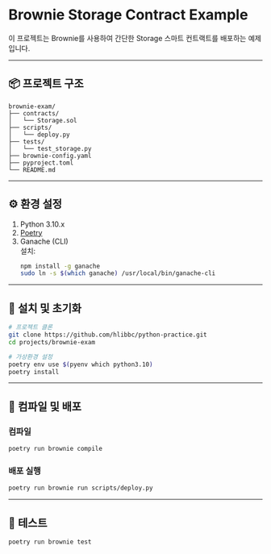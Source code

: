 # Brownie Storage Contract Example

이 프로젝트는 Brownie를 사용하여 간단한 Storage 스마트 컨트랙트를 배포하는 예제입니다.

---

## 📦 프로젝트 구조

```
brownie-exam/
├── contracts/
│   └── Storage.sol
├── scripts/
│   └── deploy.py
├── tests/
│   └── test_storage.py
├── brownie-config.yaml
├── pyproject.toml
└── README.md
```

---

## ⚙️ 환경 설정

1. Python 3.10.x
2. [Poetry](https://python-poetry.org/docs/)
3. Ganache (CLI)  
   설치:
   ```bash
   npm install -g ganache
   sudo ln -s $(which ganache) /usr/local/bin/ganache-cli
   ```

---

## 🚀 설치 및 초기화

```bash
# 프로젝트 클론
git clone https://github.com/hlibbc/python-practice.git
cd projects/brownie-exam

# 가상환경 설정
poetry env use $(pyenv which python3.10)
poetry install
```

---

## 🔧 컴파일 및 배포

### 컴파일

```bash
poetry run brownie compile
```

### 배포 실행

```bash
poetry run brownie run scripts/deploy.py
```


---

## 🧪 테스트

```bash
poetry run brownie test
```
